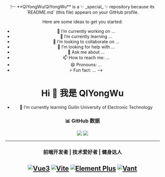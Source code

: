 
<div align="center">
!--
**QiYongWu/QiYongWu** is a ✨ _special_ ✨ repository because its `README.md` (this file) appears on your GitHub profile.

Here are some ideas to get you started:

- 🔭 I’m currently working on ...
- 🌱 I’m currently learning ...
- 👯 I’m looking to collaborate on ...
- 🤔 I’m looking for help with ...
- 💬 Ask me about ...
- 📫 How to reach me: ...
- 😄 Pronouns: ...
- ⚡ Fun fact: ...
-->

  
# Hi 👋 我是 **QIYongWu**
- 🌱 I’m currently learning Guilin University of Electronic Technology


### 📊 GitHub 数据
![](https://github-readme-stats.vercel.app/api?username=QiYongWu&show_icons=true&theme=radical)
![](https://github-readme-stats.vercel.app/api/top-langs/?username=QiYongWu&layout=compact)

---

### 前端开发者 | 技术爱好者 | 健身达人

[![Vue3](https://img.shields.io/badge/-Vue3-4FC08D?style=flat&logo=Vue.js&logoColor=white)](https://vuejs.org/)
[![Vite](https://img.shields.io/badge/-Vite-646CFF?style=flat&logo=Vite&logoColor=white)](https://vitejs.dev/)
[![Element Plus](https://img.shields.io/badge/-Element%20Plus-409EFF?style=flat&logo=Element&logoColor=white)](https://element-plus.org/)
[![Vant](https://img.shields.io/badge/-Vant-1989fa?style=flat&logo=Vue.js&logoColor=white)](https://vant-ui.github.io/)
---
</div>
